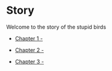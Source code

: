# Story


Welcome to the story of the stupid birds

* [Chapter 1 -](Chapter1.md)

* [Chapter 2 -](Chapter2.md)

* [Chapter 3 -](Chapter3.md)



